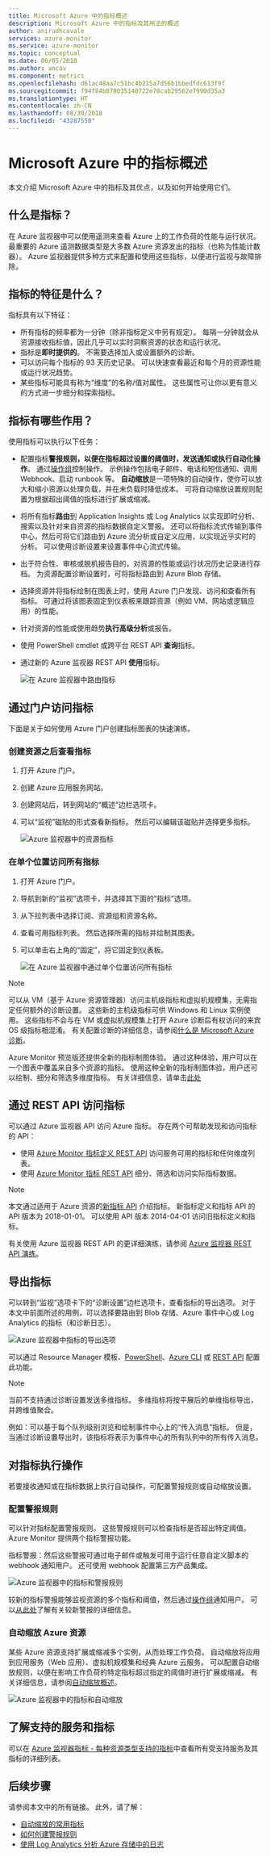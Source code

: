 ```yaml
---
title: Microsoft Azure 中的指标概述
description: Microsoft Azure 中的指标及其用法的概述
author: anirudhcavale
services: azure-monitor
ms.service: azure-monitor
ms.topic: conceptual
ms.date: 06/05/2018
ms.author: ancav
ms.component: metrics
ms.openlocfilehash: d61ac48aa7c51bc4b215a7d56b1bbedfdc613f9f
ms.sourcegitcommit: f94f84b870035140722e70cab29562e7990d35a3
ms.translationtype: HT
ms.contentlocale: zh-CN
ms.lasthandoff: 08/30/2018
ms.locfileid: "43287550"
---
```

# <a name="overview-of-metrics-in-microsoft-azure"></a>Microsoft Azure 中的指标概述
本文介绍 Microsoft Azure 中的指标及其优点，以及如何开始使用它们。  

## <a name="what-are-metrics"></a>什么是指标？
在 Azure 监视器中可以使用遥测来查看 Azure 上的工作负荷的性能与运行状况。 最重要的 Azure 遥测数据类型是大多数 Azure 资源发出的指标（也称为性能计数器）。 Azure 监视器提供多种方式来配置和使用这些指标，以便进行监视与故障排除。

## <a name="what-are-the-characteristics-of-metrics"></a>指标的特征是什么？
指标具有以下特征：

* 所有指标的频率都为一分钟（除非指标定义中另有规定）。 每隔一分钟就会从资源接收指标值，因此几乎可以实时洞察资源的状态和运行状况。
* 指标是**即时提供的**。 不需要选择加入或设置额外的诊断。
* 可以访问每个指标的 93 天历史记录。 可以快速查看最近和每个月的资源性能或运行状况趋势。
* 某些指标可能具有称为“维度”的名称/值对属性。 这些属性可让你以更有意义的方式进一步细分和探索指标。

## <a name="what-can-you-do-with-metrics"></a>指标有哪些作用？
使用指标可以执行以下任务：


- 配置指标**警报规则，以便在指标超过设置的阈值时，发送通知或执行自动化操作**。 通过[操作组](monitoring-action-groups.md)控制操作。 示例操作包括电子邮件、电话和短信通知、调用 Webhook、启动 runbook 等。 **自动缩放**是一项特殊的自动操作，使你可以放大和缩小资源以处理负载，并在未负载时降低成本。 可将自动缩放设置规则配置为根据超出阈值的指标进行扩展或缩减。
- 将所有指标**路由**到 Application Insights 或 Log Analytics 以实现即时分析、搜索以及针对来自资源的指标数据自定义警报。 还可以将指标流式传输到事件中心，然后可将它们路由到 Azure 流分析或自定义应用，以实现近乎实时的分析。 可以使用诊断设置来设置事件中心流式传输。
- 出于符合性、审核或脱机报告目的，对资源的性能或运行状况历史记录进行存档。  为资源配置诊断设置时，可将指标路由到 Azure Blob 存储。
- 选择资源并将指标绘制在图表上时，使用 Azure 门户发现、访问和查看所有指标。 可通过将该图表固定到仪表板来跟踪资源（例如 VM、网站或逻辑应用）的性能。  
- 针对资源的性能或使用趋势**执行高级分析**或报告。
- 使用 PowerShell cmdlet 或跨平台 REST API **查询**指标。
- 通过新的 Azure 监视器 REST API **使用**指标。

  ![在 Azure 监视器中路由指标](./media/monitoring-overview-metrics/Metrics_Overview_v4.png)

## <a name="access-metrics-via-the-portal"></a>通过门户访问指标
下面是关于如何使用 Azure 门户创建指标图表的快速演练。

### <a name="to-view-metrics-after-creating-a-resource"></a>创建资源之后查看指标
1. 打开 Azure 门户。
2. 创建 Azure 应用服务网站。
3. 创建网站后，转到网站的“概述”边栏选项卡。
4. 可以“监视”磁贴的形式查看新指标。 然后可以编辑该磁贴并选择更多指标。

   ![Azure 监视器中的资源指标](./media/monitoring-overview-metrics/MetricsOverview1.png)

### <a name="to-access-all-metrics-in-a-single-place"></a>在单个位置访问所有指标
1. 打开 Azure 门户。
2. 导航到新的“监视”选项卡，并选择其下面的“指标”选项。
3. 从下拉列表中选择订阅、资源组和资源名称。
4. 查看可用指标列表。 然后选择所需的指标并绘制其图表。
5. 可以单击右上角的“固定”，将它固定到仪表板。

   ![在 Azure 监视器中通过单个位置访问所有指标](./media/monitoring-overview-metrics/MetricsOverview2.png)

> [!NOTE]
> 可以从 VM（基于 Azure 资源管理器）访问主机级指标和虚拟机规模集，无需指定任何额外的诊断设置。 这些新的主机级指标可供 Windows 和 Linux 实例使用。 这些指标不会与在 VM 或虚拟机规模集上打开 Azure 诊断后有权访问的来宾 OS 级指标相混淆。 有关配置诊断的详细信息，请参阅[什么是 Microsoft Azure 诊断](../azure-diagnostics.md)。
>
>

Azure Monitor 预览版还提供全新的指标制图体验。 通过这种体验，用户可以在一个图表中覆盖来自多个资源的指标。 使用这种全新的指标制图体验，用户还可以绘制、细分和筛选多维度指标。 有关详细信息，请单击[此处](https://aka.ms/azuremonitor/new-metrics-charts)

## <a name="access-metrics-via-the-rest-api"></a>通过 REST API 访问指标
可以通过 Azure 监视器 API 访问 Azure 指标。 存在两个可帮助发现和访问指标的 API：

* 使用 [Azure Monitor 指标定义 REST API](https://docs.microsoft.com/rest/api/monitor/metricdefinitions) 访问服务可用的指标和任何维度列表。
* 使用 [Azure Monitor 指标 REST API](https://docs.microsoft.com/rest/api/monitor/metrics) 细分、筛选和访问实际指标数据。

> [!NOTE]
> 本文通过适用于 Azure 资源的[新指标 API](https://docs.microsoft.com/rest/api/monitor/) 介绍指标。 新指标定义和指标 API 的 API 版本为 2018-01-01。 可以使用 API 版本 2014-04-01 访问旧指标定义和指标。
>
>

有关使用 Azure 监视器 REST API 的更详细演练，请参阅 [Azure 监视器 REST API 演练](monitoring-rest-api-walkthrough.md)。

## <a name="export-metrics"></a>导出指标
可以转到“监视”选项卡下的“诊断设置”边栏选项卡，查看指标的导出选项。 对于本文中前面所述的用例，可以选择要路由到 Blob 存储、Azure 事件中心或 Log Analytics 的指标（和诊断日志）。

 ![Azure 监视器中指标的导出选项](./media/monitoring-overview-metrics/MetricsOverview3.png)

可以通过 Resource Manager 模板、[PowerShell](insights-powershell-samples.md)、[Azure CLI](insights-cli-samples.md) 或 [REST API](https://msdn.microsoft.com/library/dn931943.aspx) 配置此功能。

> [!NOTE]
> 当前不支持通过诊断设置发送多维指标。 多维指标将按平展后的单维指标导出，并跨维值聚合。
>
> 例如：可以基于每个队列级别浏览和绘制事件中心上的“传入消息”指标。 但是，当通过诊断设置导出时，该指标将表示为事件中心的所有队列中的所有传入消息。
>
>

## <a name="take-action-on-metrics"></a>对指标执行操作
若要接收通知或在指标数据上执行自动操作，可配置警报规则或自动缩放设置。

### <a name="configure-alert-rules"></a>配置警报规则
可以针对指标配置警报规则。 这些警报规则可以检查指标是否超出特定阈值。 Azure Monitor 提供两个指标警报功能。

指标警报：然后这些警报可通过电子邮件或触发可用于运行任意自定义脚本的 webhook 通知用户。 还可使用 webhook 配置第三方产品集成。

 ![Azure 监视器中的指标和警报规则](./media/monitoring-overview-metrics/MetricsOverview4.png)

较新的指标警报能够监视资源的多个指标和阈值，然后通过[操作组](monitoring-action-groups.md)通知用户。 可以[从此处](https://aka.ms/azuremonitor/near-real-time-alerts)了解有关较新警报的详细信息。


### <a name="autoscale-your-azure-resources"></a>自动缩放 Azure 资源
某些 Azure 资源支持扩展或缩减多个实例，从而处理工作负荷。 自动缩放将应用到应用服务（Web 应用）、虚拟机规模集和经典 Azure 云服务。 可以配置自动缩放规则，以便在影响工作负荷的特定指标超过指定的阈值时进行扩展或缩减。 有关详细信息，请参阅[自动缩放概述](monitoring-overview-autoscale.md)。

 ![Azure 监视器中的指标和自动缩放](./media/monitoring-overview-metrics/MetricsOverview5.png)

## <a name="learn-about-supported-services-and-metrics"></a>了解支持的服务和指标
可以在 [Azure 监视器指标 - 每种资源类型支持的指标](monitoring-supported-metrics.md)中查看所有受支持服务及其指标的详细列表。

## <a name="next-steps"></a>后续步骤
请参阅本文中的所有链接。 此外，请了解：  

* [自动缩放的常用指标](insights-autoscale-common-metrics.md)
* [如何创建警报规则](insights-alerts-portal.md)
* [使用 Log Analytics 分析 Azure 存储中的日志](../log-analytics/log-analytics-azure-storage.md)
